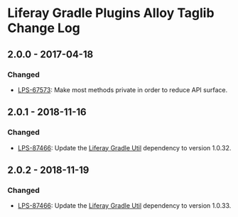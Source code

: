 # Liferay Gradle Plugins Alloy Taglib Change Log

## 2.0.0 - 2017-04-18

### Changed
- [LPS-67573]: Make most methods private in order to reduce API surface.

## 2.0.1 - 2018-11-16

### Changed
- [LPS-87466]: Update the [Liferay Gradle Util] dependency to version 1.0.32.

## 2.0.2 - 2018-11-19

### Changed
- [LPS-87466]: Update the [Liferay Gradle Util] dependency to version 1.0.33.

[Liferay Gradle Util]: https://github.com/liferay/liferay-portal/tree/master/modules/sdk/gradle-util
[LPS-67573]: https://issues.liferay.com/browse/LPS-67573
[LPS-87466]: https://issues.liferay.com/browse/LPS-87466